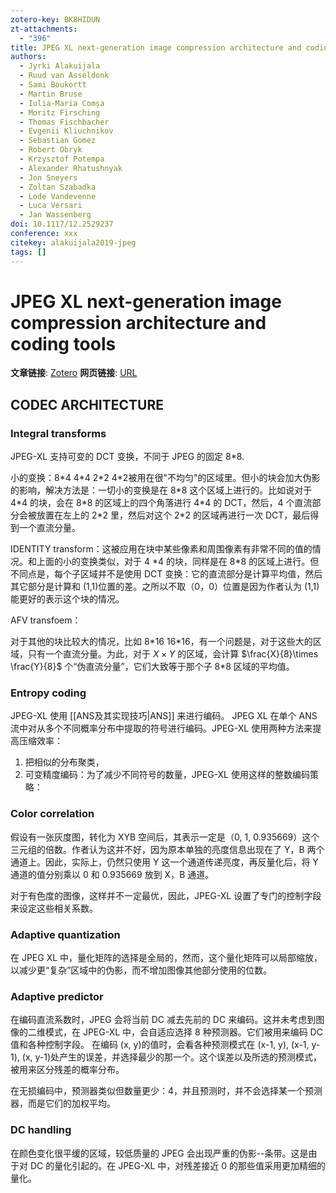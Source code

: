 ```yaml
---
zotero-key: BK8HIDUN
zt-attachments:
  - "396"
title: JPEG XL next-generation image compression architecture and coding tools
authors:
  - Jyrki Alakuijala
  - Ruud van Asseldonk
  - Sami Boukortt
  - Martin Bruse
  - Iulia-Maria Comșa
  - Moritz Firsching
  - Thomas Fischbacher
  - Evgenii Kliuchnikov
  - Sebastian Gomez
  - Robert Obryk
  - Krzysztof Potempa
  - Alexander Rhatushnyak
  - Jon Sneyers
  - Zoltan Szabadka
  - Lode Vandevenne‎
  - Luca Versari
  - Jan Wassenberg
doi: 10.1117/12.2529237
conference: xxx
citekey: alakuijala2019-jpeg
tags: []
---
```

# JPEG XL next-generation image compression architecture and coding tools

**文章链接**: [Zotero](zotero://select/library/items/BK8HIDUN) 
**网页链接**: [URL](https://www.spiedigitallibrary.org/conference-proceedings-of-spie/11137/111370K/JPEG-XL-next-generation-image-compression-architecture-and-coding-tools/10.1117/12.2529237.full)


## CODEC ARCHITECTURE
### Integral transforms
JPEG-XL 支持可变的 DCT 变换，不同于 JPEG 的固定 8\*8.

小的变换：8\*4 4\*4 2\*2 4\*2被用在很"不均匀"的区域里。但小的块会加大伪影的影响，解决方法是：一切小的变换是在 8\*8 这个区域上进行的。比如说对于 4\*4 的块，会在 8\*8 的区域上的四个角落进行 4\*4 的 DCT，然后，4 个直流部分会被放置在左上的 2\*2 里，然后对这个 2\*2 的区域再进行一次 DCT，最后得到一个直流分量。


IDENTITY transform：这被应用在块中某些像素和周围像素有非常不同的值的情况。和上面的小的变换类似，对于 4 \*4 的块，同样是在 8\*8 的区域上进行。但不同点是，每个子区域并不是使用 DCT 变换：它的直流部分是计算平均值，然后其它部分是计算和 (1,1)位置的差。之所以不取（0，0）位置是因为作者认为 (1,1)能更好的表示这个块的情况。

AFV transfoem：


对于其他的块比较大的情况，比如 8\*16 16\*16，有一个问题是，对于这些大的区域，只有一个直流分量。为此，对于 $X \times Y$ 的区域，会计算 $\frac{X}{8}\times \frac{Y}{8}$ 个“伪直流分量”，它们大致等于那个子 8\*8 区域的平均值。

### Entropy coding

JPEG-XL 使用 [[ANS及其实现技巧|ANS]] 来进行编码。
JPEG XL 在单个 ANS 流中对从多个不同概率分布中提取的符号进行编码。JPEG-XL 使用两种方法来提高压缩效率：
1. 把相似的分布聚类，
2. 可变精度编码：为了减少不同符号的数量，JPEG-XL 使用这样的整数编码策略：


### Color correlation

假设有一张灰度图，转化为 XYB 空间后，其表示一定是（0, 1, 0.935669）这个三元组的倍数。作者认为这并不好，因为原本单独的亮度信息出现在了 Y，B 两个通道上。因此，实际上，仍然只使用 Y 这一个通道传递亮度，再反量化后，将 Y 通道的值分别乘以 0 和 0.935669 放到 X，B 通道。

对于有色度的图像，这样并不一定最优，因此，JPEG-XL 设置了专门的控制字段来设定这些相关系数。

### Adaptive quantization

在 JPEG XL 中，量化矩阵的选择是全局的，然而，这个量化矩阵可以局部缩放，以减少更“复杂”区域中的伪影，而不增加图像其他部分使用的位数。

### Adaptive predictor

在编码直流系数时，JPEG 会将当前 DC 减去先前的 DC 来编码。这并未考虑到图像的二维模式，在 JPEG-XL 中，会自适应选择 8 种预测器。它们被用来编码 DC 值和各种控制字段。
在编码 (x, y)的值时，会看各种预测模式在 (x-1, y), (x-1, y-1), (x, y-1)处产生的误差，并选择最少的那一个。这个误差以及所选的预测模式，被用来区分残差的概率分布。

在无损编码中，预测器类似但数量更少：4，并且预测时，并不会选择某一个预测器，而是它们的加权平均。

### DC handling

在颜色变化很平缓的区域，较低质量的 JPEG 会出现严重的伪影--条带。这是由于对 DC 的量化引起的。在 JPEG-XL 中，对残差接近 0 的那些值采用更加精细的量化。


